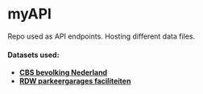 # myAPI
Repo used as API endpoints. Hosting different data files.

#### Datasets used:

* [**CBS bevolking Nederland**](https://opendata.cbs.nl/statline/?dl=2C8D4#/CBS/nl/dataset/70072ned/table?ts=1604532307222)
* [**RDW parkeergarages faciliteiten**](https://npropendata.rdw.nl/parkingdata/v2/)




